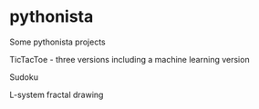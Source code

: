 # pythonista
Some pythonista projects
<p>TicTacToe - three versions including a machine learning version</p>
<p>Sudoku</p>
<p>L-system fractal drawing</p>

